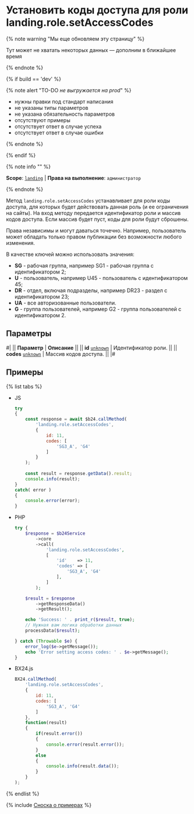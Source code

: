 # Установить коды доступа для роли landing.role.setAccessCodes

{% note warning "Мы еще обновляем эту страницу" %}

Тут может не хватать некоторых данных — дополним в ближайшее время

{% endnote %}

{% if build == 'dev' %}

{% note alert "TO-DO _не выгружается на prod_" %}

- нужны правки под стандарт написания
- не указаны типы параметров
- не указана обязательность параметров
- отсутствуют примеры
- отсутствует ответ в случае успеха
- отсутствует ответ в случае ошибки

{% endnote %}

{% endif %}

{% note info "" %}

**Scope**: [`landing`](../../../scopes/permissions.md) | **Права на выполнение**: `администратор`

{% endnote %}

Метод `landing.role.setAccessCodes` устанавливает для роли коды доступа, для которых будет действовать данная роль (и ее ограничения на сайты). На вход методу передается идентификатор роли и массив кодов доступа. Если массив будет пуст, коды для роли будут сброшены.

Права независимы и могут даваться точечно. Например, пользователь может обладать только правом публикации без возможности любого изменения.

В качестве ключей можно использовать значения:

- **SG<X>** - рабочая группа, например SG1 - рабочая группа с идентификатором 2;
- **U<X>** - пользователь, например U45 - пользователь с идентификатором 45;
- **DR<X>** - отдел, включая подразделы, например DR23 - раздел с идентификатором 23;
- **UA** - все авторизованные пользователи.
- **G<X>** - группа пользователей, например G2 - группа пользователей с идентификатором 2.

## Параметры

#|
|| **Параметр** | **Описание** ||
|| **id**
[`unknown`](../../../data-types.md) | Идентификатор роли. ||
|| **codes**
[`unknown`](../../../data-types.md) | Массив кодов доступа. ||
|#

## Примеры

{% list tabs %}

- JS


    ```js
    try
    {
    	const response = await $b24.callMethod(
    		'landing.role.setAccessCodes',
    		{
    			id: 11,
    			codes: [
    				'SG3_A', 'G4'
    			]
    		}
    	);
    	
    	const result = response.getData().result;
    	console.info(result);
    }
    catch( error )
    {
    	console.error(error);
    }
    ```

- PHP


    ```php
    try {
        $response = $b24Service
            ->core
            ->call(
                'landing.role.setAccessCodes',
                [
                    'id'    => 11,
                    'codes' => [
                        'SG3_A', 'G4'
                    ],
                ]
            );
    
        $result = $response
            ->getResponseData()
            ->getResult();
    
        echo 'Success: ' . print_r($result, true);
        // Нужная вам логика обработки данных
        processData($result);
    
    } catch (Throwable $e) {
        error_log($e->getMessage());
        echo 'Error setting access codes: ' . $e->getMessage();
    }
    ```

- BX24.js

    ```js
    BX24.callMethod(
        'landing.role.setAccessCodes',
        {
            id: 11,
            codes: [
                'SG3_A', 'G4'
            ]
        },
        function(result)
        {
            if(result.error())
            {
                console.error(result.error());
            }
            else
            {
                console.info(result.data());
            }
        }
    );
    ```

{% endlist %}

{% include [Сноска о примерах](../../../../_includes/examples.md) %}